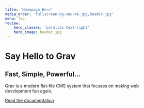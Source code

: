 ```yaml
---
title: 'Homepage Hero'
media_order: 'fullscreen-bg-neu-46.jpg,header.jpg'
menu: Top
review:
    hero_classes: 'parallax text-light'
    hero_image: header.jpg
---
```


# Say Hello to Grav
## Fast, Simple, Powerful...

Grav is a modern flat-file CMS system that focuses on making web development fun again.

[Read the documentation](https://learn.getgrav.org?classes=btn,btn-primary,btn-lg&target=_blank)





